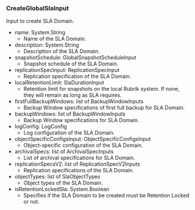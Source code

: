 ### CreateGlobalSlaInput
Input to create SLA Domain.

- name: System.String
  - Name of the SLA Domain.
- description: System.String
  - Description of the SLA Domain.
- snapshotSchedule: GlobalSnapshotScheduleInput
  - Snapshot schedule of the SLA Domain.
- replicationSpecInput: ReplicationSpecInput
  - Replication specification of the SLA Domain.
- localRetentionLimit: SlaDurationInput
  - Retention limit for snapshots on the local Rubrik system. If none, they will remain as long as SLA requires.
- firstFullBackupWindows: list of BackupWindowInputs
  - Backup Window specifications of first full backup for SLA Domain.
- backupWindows: list of BackupWindowInputs
  - Backup Window specifications for SLA Domain.
- logConfig: LogConfig
  - Log configuration of the SLA Domain.
- objectSpecificConfigsInput: ObjectSpecificConfigsInput
  - Object-specific configuration of the SLA Domain.
- archivalSpecs: list of ArchivalSpecInputs
  - List of archival specifications for SLA Domain.
- replicationSpecsV2: list of ReplicationSpecV2Inputs
  - Replication specifications of the SLA Domain.
- objectTypes: list of SlaObjectTypes
  - Object types of the SLA Domain.
- isRetentionLockedSla: System.Boolean
  - Specifies if the SLA Domain to be created must be Retention Locked or not.
